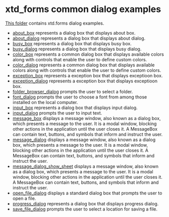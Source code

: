 # xtd_forms common dialog examples

[This folder](..) contains xtd.forms dialog examples.

* [about_box](about_box/README.md) represents a dialog box that displays about box.
* [about_dialog](about_dialog/README.md) represents a dialog box that displays about dialog.
* [busy_box](busy_box/README.md) represents a dialog box that displays busy box.
* [busy_dialog](busy_dialog/README.md) represents a dialog box that displays busy dialog.
* [color_box](color_box/README.md) represents a common dialog box that displays available colors along with controls that enable the user to define custom colors.
* [color_dialog](color_dialog/README.md) represents a common dialog box that displays available colors along with controls that enable the user to define custom colors.
* [exception_box](exception_box/README.md) represents a exception box that displays exceptioon box.
* [exception_dialog](exception_dialog/README.md) represents a exception box that displays exceptioon box.
* [folder_browser_dialog](folder_browser_dialog/README.md) prompts the user to select a folder.
* [font_dialog](font_dialog/README.md) prompts the user to choose a font from among those installed on the local computer.
* [input_box](input_box/README.md) represents a dialog box that displays input dialog.
* [input_dialog](input_dialog/README.md) prompts the user to input text.
* [message_box](message_box/README.md) displays a message window, also known as a dialog box, which presents a message to the user. It is a modal window, blocking other actions in the application until the user closes it. A MessageBox can contain text, buttons, and symbols that inform and instruct the user.
* [message_dialog](message_dialog/README.md) displays a message window, also known as a dialog box, which presents a message to the user. It is a modal window, blocking other actions in the application until the user closes it. A MessageBox can contain text, buttons, and symbols that inform and instruct the user.
* [message_dialog_show_sheet](message_dialog_show_sheet/README.md) displays a message window, also known as a dialog box, which presents a message to the user. It is a modal window, blocking other actions in the application until the user closes it. A MessageBox can contain text, buttons, and symbols that inform and instruct the user.
* [open_file_dialog](open_file_dialog/README.md) displays a standard dialog box that prompts the user to open a file.
* [progress_dialog](progress_dialog/README.md) represents a dialog box that displays progress dialog.
* [save_file_dialog](save_file_dialog/README.md) prompts the user to select a location for saving a file.
